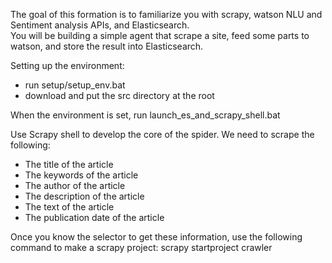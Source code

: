The goal of this formation is to familiarize you with scrapy, watson NLU and Sentiment analysis APIs, and Elasticsearch.  
You will be building a simple agent that scrape a site, feed some parts to watson, and store the result into Elasticsearch.

Setting up the environment: 
* run setup/setup_env.bat
* download and put the src directory at the root

When the environment is set, run launch_es_and_scrapy_shell.bat

Use Scrapy shell to develop the core of the spider. We need to scrape the following:
* The title of the article
* The keywords of the article
* The author of the article
* The description of the article
* The text of the article
* The publication date of the article

Once you know the selector to get these information, use the following command to make a scrapy project: scrapy startproject crawler
